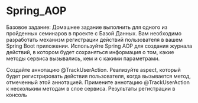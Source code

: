 # Spring_AOP

Базовое задание:
Домашнее задание выполнить для одного из пройденных семинаров в проекте с Базой Данных.
Вам необходимо разработать механизм регистрации действий пользователя в вашем Spring Boot приложении. Используйте Spring AOP
для создания журнала действий, в котором будет сохраняться информация о том, какие методы сервиса вызывались, кем и с какими параметрами.

Создайте аннотацию @TrackUserAction.
Реализуйте aspect, который будет регистрировать действия пользователя, когда вызывается метод, отмеченный этой аннотацией.
Примените аннотацию @TrackUserAction к нескольким методам в слое сервиса.
Результаты регистрации в консоль
